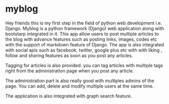 myblog
======

Hey friends this is my first step in the field of python web development i.e. Django.
Myblog is a python framework (Django) web application along with bootstarp integrated in it.
This app allow users to post multiple articles to the blog with advance features such as posting links, images, codes etc with 
the support of markdown feature of Django.
The app is also integrated with social apis such as facebook, twitter, google plus etc with with liking , follow and sharing 
features as soon as you post any articles.

Tagging for articles is also provided. you can tag articles with multiple tags right from the administration page when you post
any article.

The administration part is also really good with multiples admins of the page. You can add, delete and modify multiple users
at the same time.

The application is also integrated with graph search feature.
